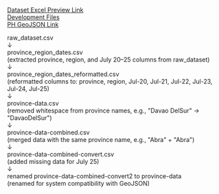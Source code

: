 [Dataset Excel Preview Link](https://feutecheduph-my.sharepoint.com/:x:/g/personal/201620164_fit_edu_ph/EVQfIvSx1HtBoj79gzGXS3QBsvSQZ2U1MFaKlegc8tcECw?e=pL2gQa)<br>
[Development Files](https://drive.google.com/drive/folders/1N9nUCiFK_KFisjDLVOITIKK2bQrXjDUt?usp=sharing)<br>
[PH GeoJSON Link](https://gadm.org/download_country.html)<br>

raw_dataset.csv  
↓  
province_region_dates.csv  
(extracted province, region, and July 20–25 columns from raw_dataset)  
↓  
province_region_dates_reformatted.csv  
(reformatted columns to: province, region, Jul-20, Jul-21, Jul-22, Jul-23, Jul-24, Jul-25)  
↓  
province-data.csv  
(removed whitespace from province names, e.g., "Davao DelSur" → "DavaoDelSur")  
↓  
province-data-combined.csv  
(merged data with the same province name, e.g., "Abra" + "Abra")  
↓  
province-data-combined-convert.csv  
(added missing data for July 25)  
↓  
renamed province-data-combined-convert2 to province-data  
(renamed for system compatibility with GeoJSON)
